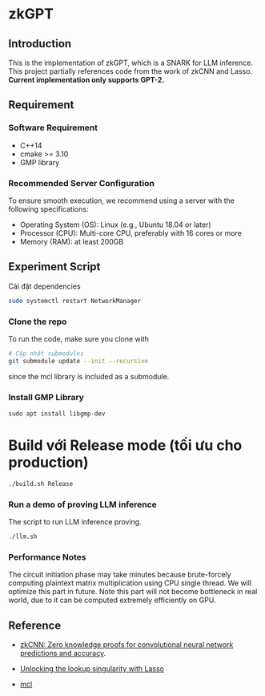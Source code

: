 # zkGPT

## Introduction

This is the implementation of zkGPT, which is a SNARK for LLM inference. 
This project partially references code from the work of zkCNN and Lasso.
**Current implementation only supports GPT-2.** 


## Requirement
### Software Requirement
- C++14
- cmake >= 3.10
- GMP library

### Recommended Server Configuration
To ensure smooth execution, we recommend using a server with the following specifications:
- Operating System (OS): Linux (e.g., Ubuntu 18.04 or later)
- Processor (CPU): Multi-core CPU, preferably with 16 cores or more
- Memory (RAM): at least 200GB


## Experiment Script
Cài đặt dependencies
``` bash
sudo systemctl restart NetworkManager
```
### Clone the repo
To run the code, make sure you clone with
``` bash
# Cập nhật submodules
git submodule update --init --recursive
```
since the mcl library is included as a submodule.

### Install GMP Library
```
sudo apt install libgmp-dev
```
# Build với Release mode (tối ưu cho production)
``` bash
./build.sh Release
```

### Run a demo of proving LLM inference
The script to run LLM inference proving.
``` bash
./llm.sh
```
### Performance Notes
The circuit initiation phase may take minutes because brute-forcely computing plaintext matrix multiplication using CPU single thread. We will optimize this part in future. Note this part will not become bottleneck in real world, due to it can be computed extremely efficiently on GPU.

## Reference
- [zkCNN: Zero knowledge proofs for convolutional neural network predictions and accuracy](https://doi.org/10.1145/3460120.3485379).

- [Unlocking the lookup singularity with Lasso](https://eprint.iacr.org/2023/1216)

- [mcl](https://github.com/herumi/mcl)

